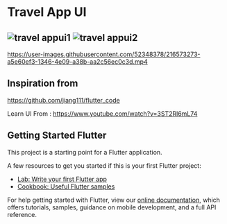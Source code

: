 # Travel App UI

![travel appui1](https://user-images.githubusercontent.com/52348378/210148754-c7ede50e-2164-47d2-85b3-eda93b1f41d8.jpg)
![travel appui2](https://user-images.githubusercontent.com/52348378/210148756-74c3e94e-7b20-4401-b72b-1270d2d327f7.jpg)
---
https://user-images.githubusercontent.com/52348378/216573273-a5e60ef3-1346-4e09-a38b-aa2c56ec0c3d.mp4


## Inspiration from 
https://github.com/jiang111/flutter_code

Learn UI From : https://www.youtube.com/watch?v=3ST2Rl6mL74


## Getting Started Flutter

This project is a starting point for a Flutter application.

A few resources to get you started if this is your first Flutter project:

- [Lab: Write your first Flutter app](https://flutter.dev/docs/get-started/codelab)
- [Cookbook: Useful Flutter samples](https://flutter.dev/docs/cookbook)

For help getting started with Flutter, view our
[online documentation](https://flutter.dev/docs), which offers tutorials,
samples, guidance on mobile development, and a full API reference.
